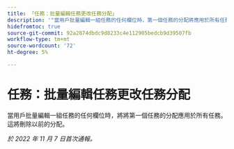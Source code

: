```yaml
---
title: 「任務：批量編輯任務更改任務分配」
description: '"當用戶批量編輯一組任務的任何欄位時，第一個任務的分配將應用於所有任務。 這會刪除先前的分配。」'
hidefromtoc: true
source-git-commit: 92a2874dbdc9d8233c4e112905bedcb9d39507fb
workflow-type: tm+mt
source-wordcount: '72'
ht-degree: 5%

---
```



# 任務：批量編輯任務更改任務分配

當用戶批量編輯一組任務的任何欄位時，將將第一個任務的分配應用於所有任務。 這將刪除以前的分配。

_於 2022 年 11 月 7 日首次通報。_

